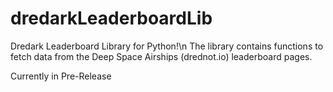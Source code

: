 # dredarkLeaderboardLib
Dredark Leaderboard Library for Python!\n
The library contains functions to fetch data from the Deep Space Airships (drednot.io) leaderboard pages.

Currently in Pre-Release
